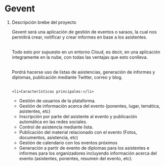 Gevent
=======
<ol> 
	<li>Descripción brebe del proyecto</li>

Gevent será una aplicación de gestión de eventos o saraos, la cual nos permitirá crear, notificar y crear informes en base a los asistentes. 
<br><br>

Todo esto por supuesto en un entorno Cloud, es decir, en una aplicación integramente en la nube, con todas las ventajas que esto conlleva.
<br><br>

Pordrá hacerse uso de listas de asistencias, generación de informes y diplomas, publicación mediante Twitter, correo y blog. 
<br><br>

	<li>Características principales:</li>
<ul>
	<li>Gestión de usuarios de la plataforma.</li>
	<li>Gestión de información acerca del evento (ponentes, lugar, temática, asistentes, etc)</li>
	<li>Inscripción por parte del asistente al evento y publicación automática en las redes sociales.</li>
	<li>Control de asistencia mediante lista.</li>
	<li>Publicación del material relacionado con el evento (Fotos, documentos, asistencia, etc)</li>
	<li>Gestión de calendario con los eventos próximos</li>
	<li>Generación a partir de evento de diplomas para los asistentes e informes para los organizadores incluyendo información acerca del evento (asistentes, ponentes, resumen del evento, etc).</li>
</ul>
</ol>